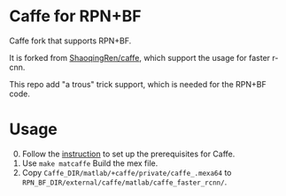 # Caffe for RPN+BF

Caffe fork that supports RPN+BF.

It is forked from [ShaoqingRen/caffe](https://github.com/ShaoqingRen/caffe/tree/faster-R-CNN), which support the usage for faster r-cnn.

This repo add "a trous" trick support, which is needed for the RPN+BF code.

# Usage
0. Follow the [instruction](http://caffe.berkeleyvision.org/installation.html) to set up the prerequisites for Caffe.
0. Use `make matcaffe` Build the mex file.
0. Copy `Caffe_DIR/matlab/+caffe/private/caffe_.mexa64`  to `RPN_BF_DIR/external/caffe/matlab/caffe_faster_rcnn/`.

